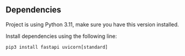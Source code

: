 ## Dependencies
Project is using Python 3.11, make sure you have this version installed.

Install dependencies using the following line:
```
pip3 install fastapi uvicorn[standard]
```